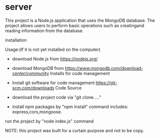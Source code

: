 # server

This project is a Node.js application that uses the MongoDB database.
The project allows users to perform basic operations such as creatingand reading information from the database.

installation

Usage:(If it is not yet installed on the computer)
* download Node.js from  https://nodejs.org/
* download MongoDB from  https://www.mongodb.com/download-center/community
Installs for code management

* Install git software for code management https://git-scm.com/downloads
Code Source

* download the project code via "git clone....."
* install npm packages by "npm install" command 
  includes: express,cors,mongoose.
  
run the project by "node index.js" command

NOTE:
this project was built for a curtain purpose and not to be copy.
